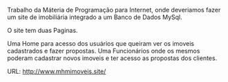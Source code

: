 Trabalho da Máteria de Programação para Internet, onde deveriamos fazer um site de imobiliária integrado a um Banco de Dados MySql.

O site tem duas Paginas.

Uma Home para acesso dos usuários que queiram ver os imoveis cadastrados e fazer propostas.
Uma Funcionários onde os mesmos poderam cadastrar novos imoveis e ter acesso as propostas dos clientes.

URL: http://www.mhmimoveis.site/
